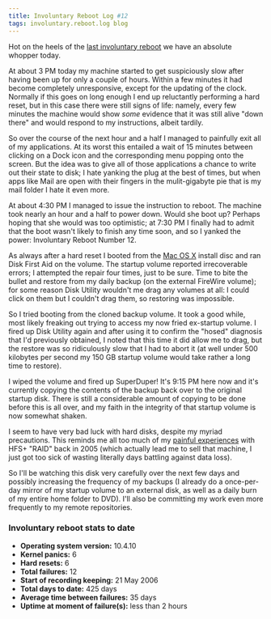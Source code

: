 ```yaml
---
title: Involuntary Reboot Log #12
tags: involuntary.reboot.log blog
---
```


Hot on the heels of the [last involuntary reboot](http://www.wincent.com/a/about/wincent/weblog/archives/2007/07/involuntary_reb_11.php) we have an absolute whopper today.

At about 3 PM today my machine started to get suspiciously slow after having been up for only a couple of hours. Within a few minutes it had become completely unresponsive, except for the updating of the clock. Normally if this goes on long enough I end up reluctantly performing a hard reset, but in this case there were still signs of life: namely, every few minutes the machine would show _some_ evidence that it was still alive "down there" and would respond to my instructions, albeit tardily.

So over the course of the next hour and a half I managed to painfully exit all of my applications. At its worst this entailed a wait of 15 minutes between clicking on a Dock icon and the corresponding menu popping onto the screen. But the idea was to give all of those applications a chance to write out their state to disk; I hate yanking the plug at the best of times, but when apps like Mail are open with their fingers in the mulit-gigabyte pie that is my mail folder I hate it even more.

At about 4:30 PM I managed to issue the instruction to reboot. The machine took nearly an hour and a half to power down. Would she boot up? Perhaps hoping that she would was too optimistic; at 7:30 PM I finally had to admit that the boot wasn't likely to finish any time soon, and so I yanked the power: Involuntary Reboot Number 12.

As always after a hard reset I booted from the [Mac OS X](http://www.wincent.com/wiki/Mac%20OS%20X) install disc and ran Disk First Aid on the volume. The startup volume reported irrecoverable errors; I attempted the repair four times, just to be sure. Time to bite the bullet and restore from my daily backup (on the external FireWire volume); for some reason Disk Utility wouldn't me drag any volumes at all: I could click on them but I couldn't drag them, so restoring was impossible.

So I tried booting from the cloned backup volume. It took a good while, most likely freaking out trying to access my now fried ex-startup volume. I fired up Disk Utility again and after using it to confirm the "hosed" diagnosis that I'd previously obtained, I noted that this time it did allow me to drag, but the restore was so ridiculously slow that I had to abort it (at well under 500 kilobytes per second my 150 GB startup volume would take rather a long time to restore).

I wiped the volume and fired up SuperDuper! It's 9:15 PM here now and it's currently copying the contents of the backup back over to the original startup disk. There is still a considerable amount of copying to be done before this is all over, and my faith in the integrity of that startup volume is now somewhat shaken.

I seem to have very bad luck with hard disks, despite my myriad precautions. This reminds me all too much of my [painful experiences](http://www.wincent.com/a/about/wincent/weblog/archives/2006/05/involuntary_reb_1.php) with HFS+ "RAID" back in 2005 (which actually lead me to sell that machine, I just got too sick of wasting literally days battling against data loss).

So I'll be watching this disk very carefully over the next few days and possibly increasing the frequency of my backups (I already do a once-per-day mirror of my startup volume to an external disk, as well as a daily burn of my entire home folder to DVD). I'll also be committing my work even more frequently to my remote repositories.

### Involuntary reboot stats to date

-   **Operating system version:** 10.4.10
-   **Kernel panics:** 6
-   **Hard resets:** 6
-   **Total failures:** 12
-   **Start of recording keeping:** 21 May 2006
-   **Total days to date:** 425 days
-   **Average time between failures:** 35 days
-   **Uptime at moment of failure(s):** less than 2 hours
